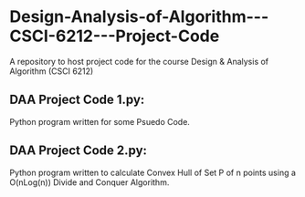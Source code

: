# Design-Analysis-of-Algorithm---CSCI-6212---Project-Code
A repository to host project code for the course Design &amp; Analysis of Algorithm (CSCI 6212)

## DAA Project Code 1.py: 
  Python program written for some Psuedo Code.
## DAA Project Code 2.py: 
  Python program written to calculate Convex Hull of Set P of n points using a O(nLog(n)) Divide and Conquer Algorithm.
